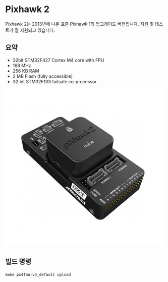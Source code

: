 # Pixhawk 2

Pixhawk 2는 2013년에 나온 표준 Pixhawk 1의 업그레이드 버전입니다. 지원 및 테스트가 잘 지원되고 있습니다.

## 요약

* 32bit STM32F427 Cortex M4 core with FPU
* 168 MHz
* 256 KB RAM
* 2 MB Flash \(fully accessible\)
* 32 bit STM32F103 failsafe co-processor

![](/assets/pixhawk2.jpg)

## 빌드 명령

`make px4fmu-v3_default upload`
